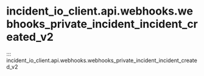 # incident_io_client.api.webhooks.webhooks_private_incident_incident_created_v2

::: incident_io_client.api.webhooks.webhooks_private_incident_incident_created_v2